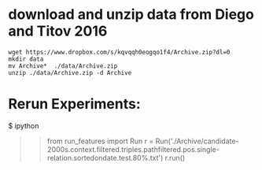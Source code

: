 # download and unzip data from Diego and Titov 2016 

```
wget https://www.dropbox.com/s/kqvqqh0eogqo1f4/Archive.zip?dl=0
mkdir data
mv Archive*  ./data/Archive.zip
unzip ./data/Archive.zip -d Archive

```

# Rerun Experiments: 

$ ipython

 
 >> from run_features import Run
 >> r = Run('./Archive/candidate-2000s.context.filtered.triples.pathfiltered.pos.single-relation.sortedondate.test.80%.txt') 
 >> r.run()








